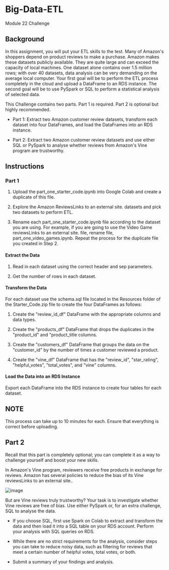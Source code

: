 # Big-Data-ETL
Module 22 Challenge

## Background
In this assignment, you will put your ETL skills to the test. Many of Amazon's shoppers depend on product reviews to make a purchase. Amazon makes these datasets publicly available. They are quite large and can exceed the capacity of local machines. One dataset alone contains over 1.5 million rows; with over 40 datasets, data analysis can be very demanding on the average local computer. Your first goal will be to perform the ETL process completely in the cloud and upload a DataFrame to an RDS instance. The second goal will be to use PySpark or SQL to perform a statistical analysis of selected data.

This Challenge contains two parts. Part 1 is required. Part 2 is optional but highly recommended.

  - Part 1: Extract two Amazon customer review datasets, transform each dataset into four DataFrames, and load the DataFrames into an RDS instance.

  - Part 2: Extract two Amazon customer review datasets and use either SQL or PySpark to analyse whether reviews from Amazon's Vine program are trustworthy.

## Instructions
### Part 1
  1.  Upload the part_one_starter_code.ipynb into Google Colab and create a duplicate of this file.

  2.  Explore the Amazon ReviewsLinks to an external site. datasets and pick two datasets to perform ETL.

  3.  Rename each part_one_starter_code.ipynb file according to the dataset you are using. For example, if you are going to use the Video Game reviewsLinks to an external site. file, rename file, part_one_video_games.ipynb. Repeat the process for the duplicate file you created in Step 2.

#### Extract the Data

  1.  Read in each dataset using the correct header and sep parameters.

  2.  Get the number of rows in each dataset.

#### Transform the Data

For each dataset use the schema.sql file located in the Resources folder of the Starter_Code.zip file to create the four DataFrames as follows:

  1.  Create the "review_id_df" DataFrame with the appropriate columns and data types.

  2.  Create the "products_df" DataFrame that drops the duplicates in the "product_id" and "product_title columns.

  3.  Create the "customers_df" DataFrame that groups the data on the "customer_id" by the number of times a customer reviewed a product.

  4.  Create the "vine_df" DataFrame that has the "review_id", "star_rating", "helpful_votes", "total_votes", and "vine" columns.

#### Load the Data into an RDS Instance

Export each DataFrame into the RDS instance to create four tables for each dataset.

## NOTE
This process can take up to 10 minutes for each. Ensure that everything is correct before uploading.

## Part 2
Recall that this part is completely optional; you can complete it as a way to challenge yourself and boost your new skills.

In Amazon's Vine program, reviewers receive free products in exchange for reviews. Amazon has several policies to reduce the bias of its Vine reviewsLinks to an external site..

![image](https://user-images.githubusercontent.com/112173540/227854745-3b090100-8ad4-4dbb-9f44-898834b69af8.png)


But are Vine reviews truly trustworthy? Your task is to investigate whether Vine reviews are free of bias. Use either PySpark or, for an extra challenge, SQL to analyse the data.

  - If you choose SQL, first use Spark on Colab to extract and transform the data and then load it into a SQL table on your RDS account. Perform your analysis with SQL queries on RDS.

  - While there are no strict requirements for the analysis, consider steps you can take to reduce noisy data, such as filtering for reviews that meet a certain number of helpful votes, total votes, or both.

  - Submit a summary of your findings and analysis.
